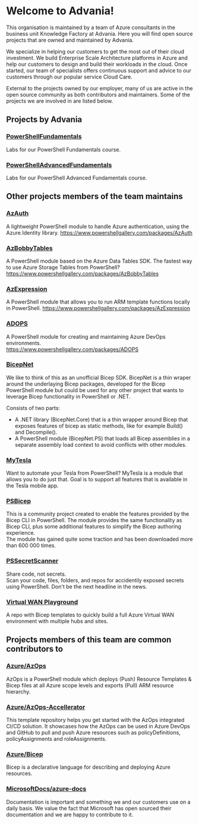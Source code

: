 # Welcome to Advania!

This organisation is maintained by a team of Azure consultants in the business unit Knowledge Factory at Advania. 
Here you will find open source projects that are owned and maintained by Advania.
   
We specialize in helping our customers to get the most out of their cloud investment. We build Enterprise Scale Architecture platforms in Azure and help our customers to design and build their workloads in the cloud. Once started, our team of specialists offers continuous support and advice to our customers through our popular service Cloud Care.


External to the projects owned by our employer, many of us are active in the open source community as both contributors and maintainers. Some of the projects we are involved in are listed below.

## Projects by Advania

### [PowerShellFundamentals](https://github.com/AdvaniaSE/PowerShellFundamentals)
Labs for our PowerShell Fundamentals course.

### [PowerShellAdvancedFundamentals](https://github.com/AdvaniaSE/PowerShellAdvancedFundamentals)
Labs for our PowerShell Advanced Fundamentals course.

## Other projects members of the team maintains

### [AzAuth](https://github.com/PalmEmanuel/AzAuth)
A lightweight PowerShell module to handle Azure authentication, using the Azure.Identity library.
https://www.powershellgallery.com/packages/AzAuth

### [AzBobbyTables](https://github.com/PalmEmanuel/AzBobbyTables)
A PowerShell module based on the Azure Data Tables SDK.
The fastest way to use Azure Storage Tables from PowerShell?  
https://www.powershellgallery.com/packages/AzBobbyTables

### [AzExpression](https://github.com/SimonWahlin/AzExpression)
A PowerShell module that allows you to run ARM template functions locally in PowerShell.
https://www.powershellgallery.com/packages/AzExpression

### [ADOPS](https://github.com/AZDOPS/AZDOPS)
A PowerShell module for creating and maintaining Azure DevOps environments.  
https://www.powershellgallery.com/packages/ADOPS

### [BicepNet](https://github.com/PSBicep/BicepNet)
We like to think of this as an unofficial Bicep SDK. BicepNet is a thin wraper around the underlaying Bicep packages, developed for the Bicep PowerShell module but could be used for any other project that wants to leverage Bicep functionality in PowerShell or .NET.

Consists of two parts:
* A .NET library (BicepNet.Core) that is a thin wrapper around Bicep that exposes features of bicep as static methods, like for example Build() and Decompile().
* A PowerShell module (BicepNet.PS) that loads all Bicep assemblies in a separate assembly load context to avoid conflicts with other modules.

### [MyTesla](https://github.com/SimonWahlin/MyTesla)
Want to automate your Tesla from PowerShell? MyTesla is a module that allows you to do just that.
Goal is to support all features that is available in the Tesla mobile app.

### [PSBicep](https://github.com/PSBicep/PSBicep)
This is a community project created to enable the features provided by the Bicep CLI in PowerShell. The module provides the same functionality as Bicep CLI, plus some additional features to simplify the Bicep authoring experience.  
The module has gained quite some traction and has been downloaded more than 600 000 times.

### [PSSecretScanner](https://github.com/bjompen/PSSecretScanner)
Share code, not secrets.  
Scan your code, files, folders, and repos for accidentily exposed secrets using PowerShell. Don't be the next headline in the news.

### [Virtual WAN Playground](https://github.com/StefanIvemo/vwan-playground)
A repo with Bicep templates to quickly build a full Azure Virtual WAN environment with multiple hubs and sites.

## Projects members of this team are common contributors to

### [Azure/AzOps](https://github.com/Azure/AzOps)
AzOps is a PowerShell module which deploys (Push) Resource Templates & Bicep files at all Azure scope levels and exports (Pull) ARM resource hierarchy.

### [Azure/AzOps-Accellerator](https://github.com/Azure/AzOps-Accelerator)
This template repository helps you get started with the AzOps integrated CI/CD solution. It showcases how the AzOps can be used in Azure DevOps and GitHub to pull and push Azure resources such as policyDefinitions, policyAssignments and roleAssignments.

### [Azure/Bicep](https://github.com/Azure/bicep)
Bicep is a declarative language for describing and deploying Azure resources.

### [MicrosoftDocs/azure-docs](https://github.com/MicrosoftDocs/azure-docs)
Documentation is important and something we and our customers use on a daily basis. We value the fact that Microsoft has open sourced their documentation and we are happy to contribute to it.

